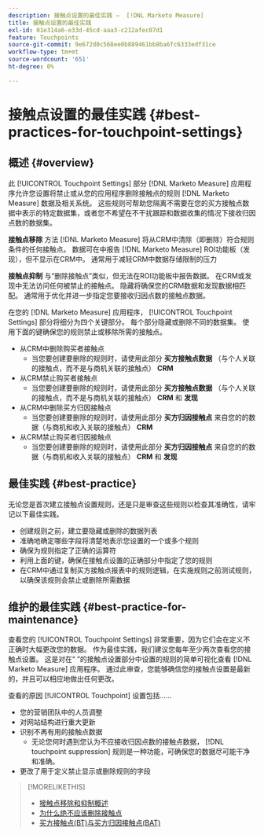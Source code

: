 ```yaml
---
description: 接触点设置的最佳实践 —  [!DNL Marketo Measure]
title: 接触点设置的最佳实践
exl-id: 01e314a6-e33d-45cd-aaa3-c212afec07d1
feature: Touchpoints
source-git-commit: 9e672d0c568ee0b889461bb8ba6fc6333edf31ce
workflow-type: tm+mt
source-wordcount: '651'
ht-degree: 0%

---
```


# 接触点设置的最佳实践 {#best-practices-for-touchpoint-settings}

## 概述 {#overview}

此 [!UICONTROL Touchpoint Settings] 部分 [!DNL Marketo Measure] 应用程序允许您设置将禁止或从您的应用程序删除接触点的规则 [!DNL Marketo Measure] 数据及相关系统。 这些规则可帮助您隔离不需要在您的买方接触点数据中表示的特定数据集，或者您不希望在不干扰跟踪和数据收集的情况下接收归因点数的数据集。

**接触点移除** 方法 [!DNL Marketo Measure] 将从CRM中清除（即删除）符合规则条件的任何接触点。 数据可在中报告 [!DNL Marketo Measure] ROI功能板（发现），但不显示在CRM中。 通常用于减轻CRM中数据存储限制的压力

**接触点抑制** 与“删除接触点”类似，但无法在ROI功能板中报告数据。 在CRM或发现中无法访问任何被禁止的接触点。 隐藏将确保您的CRM数据和发现数据相匹配。 通常用于优化并进一步指定您要接收归因点数的接触点数据。

在您的 [!DNL Marketo Measure] 应用程序， [!UICONTROL Touchpoint Settings] 部分将细分为四个关键部分。 每个部分隐藏或删除不同的数据集。 使用下面的键确保您的规则禁止或移除所需的接触点。

* 从CRM中删除购买者接触点
   * 当您要创建要删除的规则时，请使用此部分 **买方接触点数据** （与个人关联的接触点，而不是与商机关联的接触点） **CRM**
* 从CRM禁止购买者接触点
   * 当您要创建要删除的规则时，请使用此部分 **买方接触点数据** （与个人关联的接触点，而不是与商机关联的接触点） **CRM** 和 **发现**
* 从CRM中删除买方归因接触点
   * 当您要创建要删除的规则时，请使用此部分 **买方归因接触点** 来自您的的数据（与商机和收入关联的接触点） **CRM**
* 从CRM禁止购买者归因接触点
   * 当您要创建要删除的规则时，请使用此部分 **买方归因接触点** 来自您的的数据（与商机和收入关联的接触点） **CRM** 和 **发现**

## 最佳实践 {#best-practice}

无论您是首次建立接触点设置规则，还是只是审查这些规则以检查其准确性，请牢记以下最佳实践。

* 创建规则之前，建立要隐藏或删除的数据列表
* 准确地确定哪些字段将清楚地表示您设置的一个或多个规则
* 确保为规则指定了正确的运算符
* 利用上面的键，确保在接触点设置的正确部分中指定了您的规则
* 在CRM中通过复制买方接触点报表中的规则逻辑，在实施规则之前测试规则，以确保该规则会禁止或删除所需数据

## 维护的最佳实践 {#best-practice-for-maintenance}

查看您的 [!UICONTROL Touchpoint Settings] 非常重要，因为它们会在定义不正确时大幅更改您的数据。 作为最佳实践，我们建议您每年至少两次查看您的接触点设置。 这是对在“ ”的接触点设置部分中设置的规则的简单可视化查看 [!DNL Marketo Measure] 应用程序。 通过此审查，您能够确信您的接触点设置是最新的，并且可以相应地做出任何更改。

查看的原因 [!UICONTROL Touchpoint] 设置包括……

* 您的营销团队中的人员调整
* 对网站结构进行重大更新
* 识别不再有用的接触点数据
   * 无论您何时遇到您认为不应接收归因点数的接触点数据， [!DNL touchpoint suppression] 规则是一种功能，可确保您的数据尽可能干净和准确。
* 更改了用于定义禁止显示或删除规则的字段

>[!MORELIKETHIS]
>
>* [接触点移除和抑制概述](/help/advanced-marketo-measure-features/touchpoint-settings/touchpoint-removal-and-touchpoint-suppression.md)
>* [为什么绝不应该删除接触点](/help/advanced-marketo-measure-features/touchpoint-settings/why-you-should-never-delete-touchpoints.md)
>* [买方接触点(BT)与买方归因接触点(BAT)](/help/configuration-and-setup/getting-started-with-marketo-measure/difference-between-buyer-touchpoints-and-buyer-attribution-touchpoints.md)

